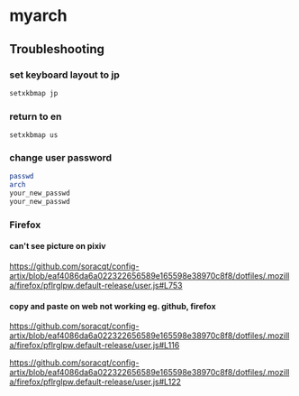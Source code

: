 # myarch

## Troubleshooting

### set keyboard layout to jp

```bash
setxkbmap jp
```
### return to en

```
setxkbmap us
```

### change user password

```bash
passwd
arch
your_new_passwd
your_new_passwd
```

### Firefox

#### can't see picture on pixiv

https://github.com/soracqt/config-artix/blob/eaf4086da6a022322656589e165598e38970c8f8/dotfiles/.mozilla/firefox/pflrglpw.default-release/user.js#L753

#### copy and paste on web not working eg. github, firefox

https://github.com/soracqt/config-artix/blob/eaf4086da6a022322656589e165598e38970c8f8/dotfiles/.mozilla/firefox/pflrglpw.default-release/user.js#L116

https://github.com/soracqt/config-artix/blob/eaf4086da6a022322656589e165598e38970c8f8/dotfiles/.mozilla/firefox/pflrglpw.default-release/user.js#L122

